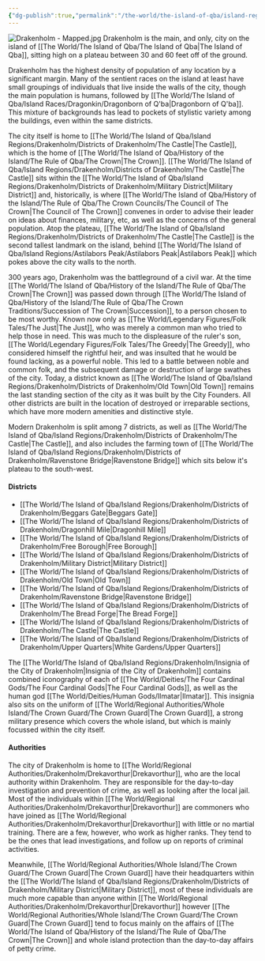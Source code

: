 ```yaml
---
{"dg-publish":true,"permalink":"/the-world/the-island-of-qba/island-regions/drakenholm/drakenholm/"}
---
```


![Drakenholm - Mapped.jpg](/img/user/zzzAttachments/Drakenholm%20-%20Mapped.jpg)
Drakenholm is the main, and only, city on the island of [[The World/The Island of Qba/The Island of Qba\|The Island of Qba]], sitting high on a plateau between 30 and 60 feet off of the ground. 

Drakenholm has the highest density of population of any location by a significant margin. Many of the sentient races  on the island at least have small groupings of individuals that live inside the walls of the city, though the main population is humans, followed by [[The World/The Island of Qba/Island Races/Dragonkin/Dragonborn of Q'ba\|Dragonborn of Q'ba]]. This mixture of backgrounds has lead to pockets of stylistic variety among the buildings, even within the same districts.

The city itself is home to [[The World/The Island of Qba/Island Regions/Drakenholm/Districts of Drakenholm/The Castle\|The Castle]], which is the home of [[The World/The Island of Qba/History of the Island/The Rule of Qba/The Crown\|The Crown]]. [[The World/The Island of Qba/Island Regions/Drakenholm/Districts of Drakenholm/The Castle\|The Castle]] sits within the [[The World/The Island of Qba/Island Regions/Drakenholm/Districts of Drakenholm/Military District\|Military District]] and, historically, is where [[The World/The Island of Qba/History of the Island/The Rule of Qba/The Crown Councils/The Council of The Crown\|The Council of The Crown]] convenes in order to advise their leader on ideas about finances, military, etc, as well as the concerns of the general population. Atop the plateau, [[The World/The Island of Qba/Island Regions/Drakenholm/Districts of Drakenholm/The Castle\|The Castle]] is the second tallest landmark on the island, behind [[The World/The Island of Qba/Island Regions/Astilabors Peak/Astilabors Peak\|Astilabors Peak]] which pokes above the city walls to the north.

300 years ago, Drakenholm was the battleground of a civil war. At the time [[The World/The Island of Qba/History of the Island/The Rule of Qba/The Crown\|The Crown]] was passed down through [[The World/The Island of Qba/History of the Island/The Rule of Qba/The Crown Traditions/Succession of The Crown\|Succession]], to a person chosen to be most worthy. Known now only as [[The World/Legendary Figures/Folk Tales/The Just\|The Just]], who was merely a common man who tried to help those in need. This was much to the displeasure of the ruler's son, [[The World/Legendary Figures/Folk Tales/The Greedy\|The Greedy]], who considered himself the rightful heir, and was insulted that he would be found lacking, as a powerful noble. This led to a battle between noble and common folk, and the subsequent damage or destruction of large swathes of the city. Today, a district known as [[The World/The Island of Qba/Island Regions/Drakenholm/Districts of Drakenholm/Old Town\|Old Town]]  remains the last standing section of the city as it was built by the City Founders. All other districts are built in the location of destroyed or irreparable sections, which have more modern amenities and distinctive style. 

Modern Drakenholm is split among 7 districts, as well as [[The World/The Island of Qba/Island Regions/Drakenholm/Districts of Drakenholm/The Castle\|The Castle]], and also includes the farming town of [[The World/The Island of Qba/Island Regions/Drakenholm/Districts of Drakenholm/Ravenstone Bridge\|Ravenstone Bridge]] which sits below it's plateau to the south-west.

#### Districts
- [[The World/The Island of Qba/Island Regions/Drakenholm/Districts of Drakenholm/Beggars Gate\|Beggars Gate]]
- [[The World/The Island of Qba/Island Regions/Drakenholm/Districts of Drakenholm/Dragonhill Mile\|Dragonhill Mile]]
- [[The World/The Island of Qba/Island Regions/Drakenholm/Districts of Drakenholm/Free Borough\|Free Borough]]
- [[The World/The Island of Qba/Island Regions/Drakenholm/Districts of Drakenholm/Military District\|Military District]]
- [[The World/The Island of Qba/Island Regions/Drakenholm/Districts of Drakenholm/Old Town\|Old Town]]
- [[The World/The Island of Qba/Island Regions/Drakenholm/Districts of Drakenholm/Ravenstone Bridge\|Ravenstone Bridge]]
- [[The World/The Island of Qba/Island Regions/Drakenholm/Districts of Drakenholm/The Bread Forge\|The Bread Forge]]
- [[The World/The Island of Qba/Island Regions/Drakenholm/Districts of Drakenholm/The Castle\|The Castle]]
- [[The World/The Island of Qba/Island Regions/Drakenholm/Districts of Drakenholm/Upper Quarters\|White Gardens/Upper Quarters]]

The [[The World/The Island of Qba/Island Regions/Drakenholm/Insignia of the City of Drakenholm\|Insignia of the City of Drakenholm]] contains combined iconography of each of [[The World/Deities/The Four Cardinal Gods/The Four Cardinal Gods\|The Four Cardinal Gods]], as well as the human god [[The World/Deities/Human Gods/Ilmatar\|Ilmatar]]. This insignia also sits on the uniform of [[The World/Regional Authorities/Whole Island/The Crown Guard/The Crown Guard\|The Crown Guard]], a strong military presence which covers the whole island, but which is mainly focussed within the city itself. 

#### Authorities
The city of Drakenholm is home to [[The World/Regional Authorities/Drakenholm/Drekavorthur\|Drekavorthur]], who are the local authority within Drakenholm. They are responsible for the day-to-day investigation and prevention of crime, as well as looking after the local jail. Most of the individuals within [[The World/Regional Authorities/Drakenholm/Drekavorthur\|Drekavorthur]] are commoners who have joined as [[The World/Regional Authorities/Drakenholm/Drekavorthur\|Drekavorthur]] with little or no martial training. There are a few, however, who work as higher ranks. They tend to be the ones that lead investigations, and follow up on reports of criminal activities.

Meanwhile, [[The World/Regional Authorities/Whole Island/The Crown Guard/The Crown Guard\|The Crown Guard]] have their headquarters within the [[The World/The Island of Qba/Island Regions/Drakenholm/Districts of Drakenholm/Military District\|Military District]], most of these individuals are much more capable than anyone within [[The World/Regional Authorities/Drakenholm/Drekavorthur\|Drekavorthur]] however [[The World/Regional Authorities/Whole Island/The Crown Guard/The Crown Guard\|The Crown Guard]] tend to focus mainly on the affairs of [[The World/The Island of Qba/History of the Island/The Rule of Qba/The Crown\|The Crown]] and whole island protection than the day-to-day affairs of petty crime.
